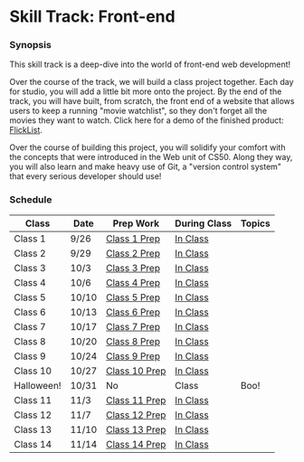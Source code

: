 # Skill Track: Front-end

### Synopsis

This skill track is a deep-dive into the world of front-end web development!

Over the course of the track, we will build a class project together. Each day for studio, you will add a little bit more onto the project. By the end of the track, you will have built, from scratch, the front end of a website that allows users to keep a running "movie watchlist", so they don't forget all the movies they want to watch. Click here for a demo of the finished product: <a href="http://education.launchcode.org/flicklist" target="_blank"/>FlickList</a>.

Over the course of building this project, you will solidify your comfort with the concepts that were introduced in the Web unit of CS50. Along they way, you will also learn and make heavy use of Git, a "version control system" that every serious developer should use!

### Schedule

Class | Date | Prep Work | During Class | Topics
|------|----|----------|--------------|-------|
Class 1 | 9/26 | [Class 1 Prep](./materials/class1-prep) | [In Class](./materials/class1) |
Class 2 | 9/29 | [Class 2 Prep](./materials/class2-prep) | [In Class](./materials/class2) |
Class 3 | 10/3 | [Class 3 Prep](./materials/class3-prep) | [In Class](./materials/class3) |
Class 4 | 10/6 | [Class 4 Prep](./materials/class4-prep) | [In Class](./materials/class4) |  
Class 5 | 10/10 | [Class 5 Prep](./materials/class5-prep) | [In Class](./materials/class5) |
Class 6 | 10/13 | [Class 6 Prep](./materials/class6-prep) | [In Class](./materials/class6) |
Class 7 | 10/17 | [Class 7 Prep](./materials/class7-prep) | [In Class](./materials/class7) |
Class 8 | 10/20 | [Class 8 Prep](./materials/class8-prep) | [In Class](./materials/class8) |
Class 9 | 10/24 | [Class 9 Prep](./materials/class9-prep) | [In Class](./materials/class9) |
Class 10 | 10/27 | [Class 10 Prep](./materials/class10-prep) | [In Class](./materials/class10) |
Halloween! | 10/31 | No | Class | Boo!
Class 11 | 11/3 | [Class 11 Prep](./materials/class11-prep) | [In Class](./materials/class11) |
Class 12 | 11/7 | [Class 12 Prep](./materials/class12-prep) | [In Class](./materials/class12) |
Class 13 | 11/10 | [Class 13 Prep](./materials/class13-prep) | [In Class](./materials/class13) |
Class 14 | 11/14 | [Class 14 Prep](./materials/class14-prep) | [In Class](./materials/class14) |
